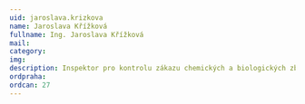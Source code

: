 ```yaml
---
uid: jaroslava.krizkova
name: Jaroslava Křížková
fullname: Ing. Jaroslava Křížková
mail: 
category: 
img: 
description: Inspektor pro kontrolu zákazu chemických a biologických zbraní SÚJB
ordpraha: 
ordcan: 27
---
```




